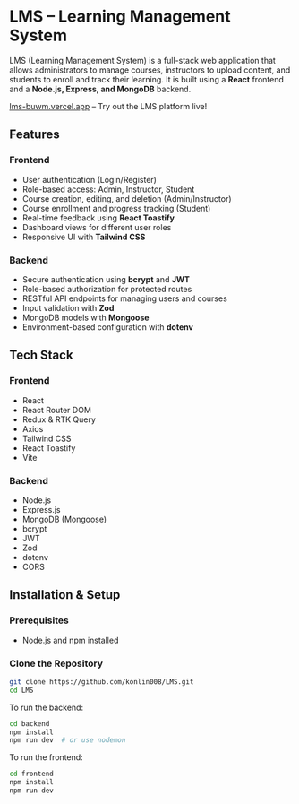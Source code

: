 # LMS – Learning Management System

LMS (Learning Management System) is a full-stack web application that allows administrators to manage courses, instructors to upload content, and students to enroll and track their learning. It is built using a **React** frontend and a **Node.js, Express, and MongoDB** backend.

[lms-buwm.vercel.app](https://lms-buwm.vercel.app/) – Try out the LMS platform live!

## Features

### Frontend

- User authentication (Login/Register)
- Role-based access: Admin, Instructor, Student
- Course creation, editing, and deletion (Admin/Instructor)
- Course enrollment and progress tracking (Student)
- Real-time feedback using **React Toastify**
- Dashboard views for different user roles
- Responsive UI with **Tailwind CSS**

### Backend

- Secure authentication using **bcrypt** and **JWT**
- Role-based authorization for protected routes
- RESTful API endpoints for managing users and courses
- Input validation with **Zod**
- MongoDB models with **Mongoose**
- Environment-based configuration with **dotenv**

## Tech Stack

### Frontend

- React
- React Router DOM
- Redux & RTK Query
- Axios
- Tailwind CSS
- React Toastify
- Vite

### Backend

- Node.js
- Express.js
- MongoDB (Mongoose)
- bcrypt
- JWT
- Zod
- dotenv
- CORS

## Installation & Setup

### Prerequisites

- Node.js and npm installed

### Clone the Repository

```bash
git clone https://github.com/konlin008/LMS.git
cd LMS
```

To run the backend:

```bash
cd backend
npm install
npm run dev  # or use nodemon
```

To run the frontend:

```bash
cd frontend
npm install
npm run dev
```
